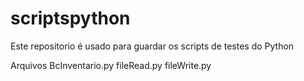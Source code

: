# scriptspython
Este repositorio é usado para guardar os scripts de testes do Python

Arquivos
BcInventario.py
fileRead.py
fileWrite.py

